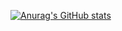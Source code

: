 [![Anurag's GitHub stats](https://github-readme-stats.vercel.app/api?username=steola6564&count_private=true)](https://github.com/anuraghazra/github-readme-stats)
